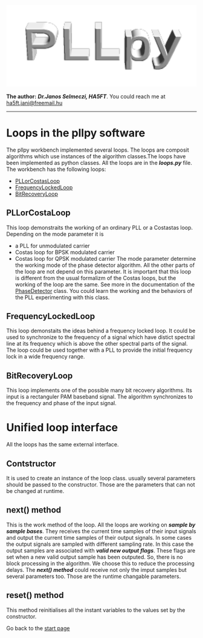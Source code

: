 ![pllpy logo](images/pllpy_logo.svg  "pllpy")

**The author:** ***Dr.Janos Selmeczi, HA5FT***. You could reach me at <ha5ft.jani@freemail.hu>
***
# Loops in the pllpy software

The pllpy workbench implemented several loops. The loops are composit algorithms which use instances of the algorithm classes.The loops have been implemented as python classes. All the loops are in the ***loops.py*** file. The workbench has the following loops:
* [PLLorCostasLoop](loop_PLLorCostasLoop.md)
* [FrequencyLockedLoop](loop_FrequencyLockedLoop.md)
* [BitRecoveryLoop](loop_BitRecoveryLoop.md)

## PLLorCostaLoop
This loop demonstraits the working of an ordinary PLL or a Costastas loop.
Depending on the mode parameter it is
* a PLL for unmodulated carrier
* Costas loop for BPSK modulated carrier
* Costas loop for QPSK modulated carrier
The mode parameter determine the working mode of the phase detector algorithm. All the other parts of the loop are not depend on this parameter. It is important that this loop is different from the usual formalizm of the Costas loops, but the working of the loop are the same. See more in the documentation of the [PhaseDetector](algorithm_PhaseDetector.md) class. You could learn the working and the behaviors of the PLL experimenting with this class.

## FrequencyLockedLoop
This loop demonstaits the ideas behind a frequency locked loop. It could be used to synchronize to the frequency of a signal which have distict spectral line at its frequency which is above the other spectral parts of the signal. The loop could be used together with a PLL to provide the initial frequency lock in a wide frequency range.

## BitRecoveryLoop
This loop implements one of the possible many bit recovery algorithms. Its input is a rectanguler PAM baseband signal. The algorithm synchronizes to the frequency and phase of the input signal.

# Unified loop interface

All the loops has the same external interface.

## Contstructor

It is used to create an instance of the loop class. usually several parameters should be passed to the constructor. Those are the parameters that can not be changed at runtime.

## next() method

This is the work method of the loop. All the loops are working on ***sample by sample bases***. They receives the current time samples of their input signals and output the current time samples of their output signals. In some cases the output signals are sampled with different sampling rate. In this case the output samples are associated with ***valid new output flags***. These flags are set when a new valid output sample has been outputed. So, there is no block processing in the algorithm. We choose this to reduce the processing delays.
The ***next() method*** could receive not only the imput samples but several parameters too. Those are the runtime changable parameters.

## reset() method

This method reinitialises all the instant variables to the values set by the constructor.

Go back to the [start page](../README.md)
